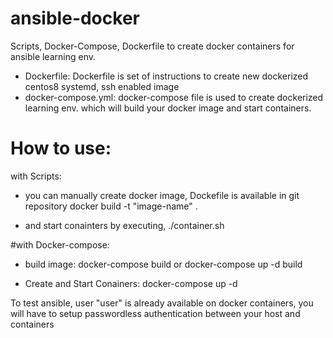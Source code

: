# ansible-docker
Scripts, Docker-Compose, Dockerfile to create docker containers for ansible learning env.
- Dockerfile: Dockerfile is set of instructions to create new dockerized centos8 systemd, ssh enabled image
- docker-compose.yml: docker-compose file is used to create dockerized learning env. which will build your docker image and start containers.

# How to use:
with Scripts: 
- you can manually create docker image, Dockefile is available in git repository
 docker build -t "image-name" .

- and start conainters by executing,
  ./container.sh

#with Docker-compose:
- build image: 
  docker-compose build or docker-compose up -d build

- Create and Start Conainers:
  docker-compose up -d 

To test ansible, user "user" is already available on docker containers, you will have to setup
 passwordless authentication between your host and containers
